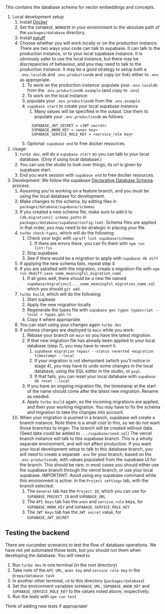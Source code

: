 This contains the database schema for vector embeddings and concepts.

1. Local development setup
   1. Install [Docker](https://www.docker.com)
   2. Set the `SUPABASE_WORKDIR` in your environment to the absolute path of the `packages/database` directory.
   3. Install [sqruff](https://github.com/quarylabs/sqruff)
   4. Choose whether you will work locally or on the production instance.
      There are two ways your code can talk to supabase. It can talk to the production instance, or to your local supabase instance.
      It is obviously safer to use the local instance, but there may be discrepancies of behaviour, and you may need to talk to the production instance.
      It may be a good strategy to setup both a `.env.localdb` and `.env.productiondb` and copy (or link) either to `.env` as appropriate.
      1. To work on the production instance: populate your `.env.localdb` from the `.env.productiondb.example` (and copy to `.env`)
      2. To work on the local instance:
        1. populate your `.env.productiondb` from the `.env.example`
        2. `supabase start` to create your local supabase instance
            1. Many values will be specified in the output. Use them to populate your `.env.productiondb` as follows:
              ```
                SUPABASE_JWT_SECRET = <JWT secret>
                SUPABASE_ANON_KEY = <anon key>
                SUPABASE_SERVICE_ROLE_KEY = <service_role key>
              ```
        5. Optional: `supabase end` to free docker resources.
2. Usage:
   1. `turbo dev`, will do a `supabase start` so you can talk to your local database. (Only if using local database.)
   2. You can use the studio to look over things; its url is given by supabase start.
   3. End you work session with `supabase end` to free docker resources.
3. Development: We follow the supabase [Declarative Database Schema](https://supabase.com/docs/guides/local-development/declarative-database-schemas) process.
   1. Assuming you're working on a feature branch, and you must be using the local database for development.
   2. Make changes to the schema, by editing files in `packages/database/supabase/schemas`
   3. If you created a new schema file, make sure to add it to `[db.migrations] schema_paths` in `packages/database/supabase/config.toml`. Schema files are applied in that order, you may need to be strategic in placing your file.
   4. `turbo check-types`, which will do the following:
      1. Check your logic with `sqruff lint supabase/schemas`
         1. If there are errors there, you can fix them with `npm run lint:fix`
      2. Stop supabase.
      3. See if there would be a migration to apply with `supabase db diff`
   5. If applying the new schema fails, repeat step 4
   6. If you are satisfied with the migration, create a migration file with `npm run dbdiff:save some_meaningful_migration_name`
      1. If all goes well, there should be a new file named `supabase/migration/2..._some_meaningful_migration_name.sql` which you should `git add`.
   7. `turbo build`, which will do the following:
      1. Start supbase
      2. Apply the new migration locally
      3. Regenerate the types file with `supabase gen types typescript --local > types.gen.ts`
      4. Copy it where appropriate
   8. You can start using your changes again `turbo dev`
   9. If schema changes are deployed to `main` while you work:
      1. Rebase your branch on `main` so you have the latest migration.
      2. If that new migration file has already been applied to your local database (step 7), you may have to revert it.
         1. `supabase migration repair --status reverted <migration timestamp> --local`
         2. If your migration is not idempotent (which you'll notice in stage 4), you may have to undo some changes in the local database, using the SQL editor in the studio, or `psql`.
         3. If that fails, you can reset your local database with `supabase db reset --local`
      3. If you have an ongoing migration file, the timestamp at the start of the name should come after the latest new migration. Rename as needed.
      4. Apply `turbo build` again, so the incoming migrations are applied, and then your working migration. You may have to fix the schema and migration to take the changes into account.
    10. When your migration is pushed in a branch, supabase will create a branch instance. Note there is a small cost to this, so we do not want those branches to linger.
        The branch will be created without data. (Seed data could be added to `.../supabase/seed.sql`) The vercel branch instance will talk to this supabase branch. This is a wholly separate environment, and will not affect production.
        If you want your local development setup to talk to this database branch, you will need to create a separate `.env` for your branch, based on the `.env.productiondb`, with values populated from the supabase UI for the branch. This should be rare; in most cases you should either use the supabase branch through the vercel branch, or use your local supabase.
        IMPORTANT: Avoid using any supabase command while this environment is active.
        In the `Project settings` tab, with the branch selected:
          1. The `General` tab has the `Project ID`, which you can use for `SUPABASE_PROJECT_ID` and `SUPABASE_URL`
          2. The `API Keys` tab has the `anon` and `service_role` keys, for `SUPABASE_ANON_KEY` and `SUPABASE_SERVICE_ROLE_KEY`
          3. The `JWT Keys` tab has the `JWT secret` value, for `SUPABASE_JWT_SECRET`

## Testing the backend

There are cucumber scenarios to test the flow of database operations. We have not yet automated those tests, but you should run them when developing the database. You will need to

1. Run `turbo dev` in one terminal (in the root directory)
  1. Take note of the `API URL`, `anon key` and `service role key` in the `@repo/database task`
2. In another other terminal, `cd` to this directory (`packages/database`)
  1. Set the environment variables `SUPABASE_URL`, `SUPABASE_ANON_KEY` and `SUPABASE_SERVICE_ROLE_KEY` to the values noted above, respectively.
  2. Run the tests with `npm run test`

Think of adding new tests if appropriate!
